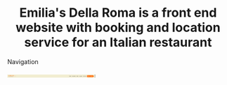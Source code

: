 <h1 align="center"> Emilia's Della Roma is a front end website with booking and location service for an Italian restaurant</h1>
<P>Navigation</P>
<p>
  <img src="assets/navigation.png" alt="navigation-bar" width="200"/>
</p>
